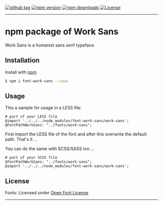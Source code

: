 [![github tag][github-tag-image]][github-tag-url]
[![npm version][npm-version-image]][npm-version-url]
[![npm downloads][npm-downloads-image]][npm-downloads-url]
[![License][license-image]][license-url]

***

# npm package of Work Sans

Work Sans is a humanist sans serif typeface.


## Installation

Install with [npm](https://www.npmjs.com/)

```sh
$ npm i font-work-sans --save
```


## Usage

This a sample for usage in a LESS file:

```
# part of your LESS file
@import '../../../node_modules/font-work-sans/work-sans';
@FontPathWorkSans: "../fonts/work-sans";
```

First import the LESS file of the font and after this overwrite the default path. That's it ...

You can do the same with SCSS/SASS too ...

```
# part of your SCSS file
$FontPathWorkSans: "../fonts/work-sans";
@import '../../../node_modules/font-work-sans/work-sans';
```

## License

Fonts: Licensed under [Open Font License](https://github.com/twtavares/font-work-sans/blob/master/LICENSE)

***

[github-tag-image]: https://img.shields.io/github/tag/twtavares/font-work-sans.svg?style=flat-square
[github-tag-url]: https://github.com/twtavares/font-work-sans

[npm-version-image]: https://img.shields.io/npm/v/font-work-sans.svg?style=flat-square
[npm-version-url]: https://www.npmjs.com/package/font-work-sans
[npm-downloads-image]: https://img.shields.io/npm/dm/font-work-sans.svg?style=flat-square
[npm-downloads-url]: https://www.npmjs.com/package/font-work-sans

[license-image]: https://img.shields.io/github/license/twtavares/font-work-sans.svg?style=flat-square
[license-url]: https://github.com/twtavares/npm-font-open-sans/blob/master/LICENSE
